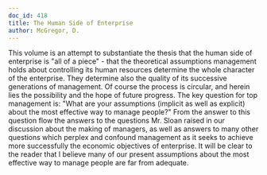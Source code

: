 ```yaml
---
doc_id: 418
title: The Human Side of Enterprise
author: McGregor, D.
---
```


This volume is an attempt to substantiate the thesis that the
human side of enterprise is "all of a piece" - that the theoretical
assumptions management holds about controlling its human resources
determine the whole character of the enterprise.  They determine
also the quality of its successive generations of management.
    Of course the process is circular, and herein lies the possibility
and the hope of future progress.  The key question for top management
is:  "What are your assumptions (implicit as well as explicit) about
the most effective way to manage people?"  From the answer to this
question flow the answers to the questions Mr. Sloan raised in our
discussion about the making of managers, as well as answers to many
other questions which perplex and confound management as it seeks to
achieve more successfully the economic objectives of enterprise.  It
will be clear to the reader that I believe many of our present assumptions
about the most effective way to manage people are far from adequate.